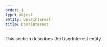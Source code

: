 ```yaml
---
order: 1
type: object
entity: UserInterest
title: UserInterest
---
```


This section describes the UserInterest entity.
